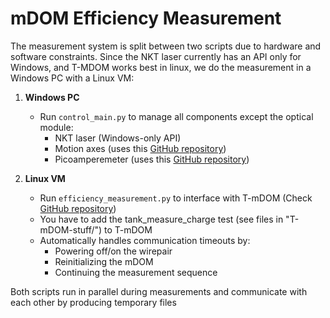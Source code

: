 # mDOM Efficiency Measurement

The measurement system is split between two scripts due to hardware and software constraints. Since the NKT laser currently has an API only for Windows, and T-MDOM works best in linux, we do the measurement in a Windows PC with a Linux VM:

1. **Windows PC**
   - Run `control_main.py` to manage all components except the optical module:
     - NKT laser (Windows-only API)
     - Motion axes (uses this [GitHub repository](https://github.com/martinunland/FiveAxisSystem))
     - Picoamperemeter (uses this [GitHub repository](https://github.com/martinunland/picoamp_control))

2. **Linux VM**
   - Run `efficiency_measurement.py` to interface with T-mDOM (Check [GitHub repository](https://github.com/WIPACrepo/T-mDOM))
   - You have to add the tank_measure_charge test (see files in "T-mDOM-stuff/") to T-mDOM
   - Automatically handles communication timeouts by:
     - Powering off/on the wirepair
     - Reinitializing the mDOM
     - Continuing the measurement sequence

Both scripts run in parallel during measurements and communicate with each other by producing temporary files